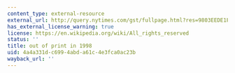 ```yaml
---
content_type: external-resource
external_url: http://query.nytimes.com/gst/fullpage.html?res=9803EEDE1F3AF93BA35757C0A96E958260&sec=&spon=&pagewanted=all
has_external_license_warning: true
license: https://en.wikipedia.org/wiki/All_rights_reserved
status: ''
title: out of print in 1998
uid: 4a4a331d-c699-4abd-a61c-4e3fca0ac23b
wayback_url: ''
---
```


